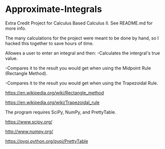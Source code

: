 # Approximate-Integrals
Extra Credit Project for Calculus Based Calculus II. See README.md for more info.

The many calculations for the project were meant to be done by hand, so I hacked this 
together to save hours of time.

Allowes a user to enter an integral and then:
  -Calculates the intergral's true value.
  
  -Compares it to the result you would get when using the Midpoint Rule (Rectangle Method).
  
  -Compares it to the result you would get when using the Trapezoidal Rule.

https://en.wikipedia.org/wiki/Rectangle_method

https://en.wikipedia.org/wiki/Trapezoidal_rule


The program requires SciPy, NumPy, and PrettyTable. 

https://www.scipy.org/

http://www.numpy.org/

https://pypi.python.org/pypi/PrettyTable
